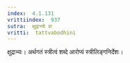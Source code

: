 ```yaml
---
index:  4.1.131
vrittiindex:  937
sutra:  क्षुद्राभ्यो वा
vritti:  tattvabodhini 
---
```


क्षुद्राभ्यः। अर्थगतं स्त्रीत्वं शब्दे आरोप्यं स्त्रीलिङ्गनिर्देशः।

